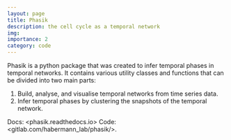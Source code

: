 ```yaml
---
layout: page
title: Phasik
description: the cell cycle as a temporal network 
img: 
importance: 2
category: code
---
```


Phasik is a python package that was created to infer temporal phases in temporal networks. It contains various utility classes and functions that can be divided into two main parts:

1. Build, analyse, and visualise temporal networks from time series data.
2. Infer temporal phases by clustering the snapshots of the temporal network.

Docs: <phasik.readthedocs.io>
Code: <gitlab.com/habermann_lab/phasik/>.

